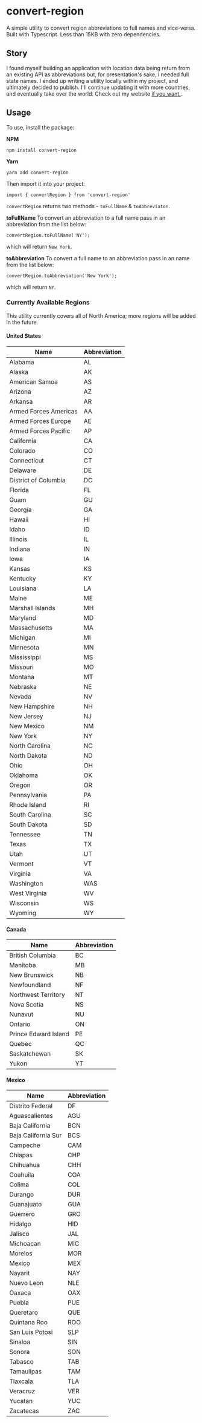 # convert-region

A simple utility to convert region abbreviations to full names and vice-versa. Built with Typescript. Less than 15KB with zero dependencies.
  
## Story

I found myself building an application with location data being return from an existing API as abbreviations but, for presentation's sake, I needed full state names. I ended up writing a utility locally within my project, and ultimately decided to publish. I'll continue updating it with more countries, and eventually take over the world. Check out my website [if you want.](https://jessewinton.works).

## Usage

To use, install the package:

**NPM**

    npm install convert-region

**Yarn**

    yarn add convert-region

Then import it into your project:

    import { convertRegion } from 'convert-region'

`convertRegion` returns two methods - `toFullName` & `toAbbreviaton`. 

**toFullName**
To convert an abbreviation to a full name pass in an abbreviation from the list below:

	convertRegion.toFullName('NY');

which will return `New York`.  

**toAbbreviation**
To convert a full name to an abbreviation pass in an name from the list below:

	convertRegion.toAbbreviation('New York');

which will return `NY`.  

### Currently Available Regions

This utility currently covers all of North America; more regions will be added in the future.

#### United States

| Name            | Abbreviation |
|-----------------|--------------|
| Alabama | AL |
| Alaska | AK |
| American Samoa | AS |
| Arizona | AZ |
| Arkansa | AR |
| Armed Forces Americas | AA|
| Armed Forces Europe | AE|
| Armed Forces Pacific | AP |
| California | CA|
| Colorado | CO|
| Connecticut | CT|
| Delaware | DE|
| District of Columbia | DC|
| Florida | FL|
| Guam | GU|
| Georgia | GA|
| Hawaii | HI|
| Idaho | ID|
| Illinois | IL|
| Indiana | IN|
| Iowa | IA |
| Kansas | KS |
| Kentucky | KY |
| Louisiana | LA |
| Maine | ME |
| Marshall Islands | MH |
| Maryland | MD |
| Massachusetts | MA |
| Michigan | MI |
| Minnesota | MN |
| Mississippi | MS |
| Missouri | MO |
| Montana | MT |
| Nebraska | NE |
| Nevada | NV |
| New Hampshire | NH |
| New Jersey | NJ |
| New Mexico | NM |
| New York | NY |
| North Carolina | NC |
| North Dakota | ND |
| Ohio | OH |
| Oklahoma | OK |
| Oregon | OR |
| Pennsylvania | PA |
| Rhode Island | RI |
| South Carolina | SC |
| South Dakota | SD |
| Tennessee | TN |
| Texas | TX |
| Utah | UT |
| Vermont | VT |
| Virginia | VA |
| Washington | WAS |
| West Virginia | WV |
| Wisconsin | WS |
| Wyoming | WY |
  

#### Canada
|Name| Abbreviation  |
|--|--|
| British Columbia | BC |
| Manitoba | MB |
| New Brunswick | NB |
| Newfoundland | NF |
| Northwest Territory | NT |
| Nova Scotia | NS |
| Nunavut | NU |
| Ontario | ON |
| Prince Edward Island | PE |
| Quebec | QC |
| Saskatchewan | SK |
| Yukon | YT |

  

#### Mexico
|Name | Abbreviation |
|--|--|
|Distrito Federal  |  DF|
| Aguascalientes | AGU |
| Baja California | BCN |
| Baja California Sur | BCS |
| Campeche | CAM |
| Chiapas | CHP |
| Chihuahua | CHH |
| Coahuila | COA |
| Colima | COL |
| Durango | DUR |
| Guanajuato | GUA |
| Guerrero | GRO |
| Hidalgo | HID |
| Jalisco | JAL |
| Michoacan | MIC |
| Morelos | MOR |
| Mexico | MEX |
| Nayarit | NAY |
| Nuevo Leon | NLE |
| Oaxaca | OAX |
| Puebla | PUE |
| Queretaro | QUE |
| Quintana Roo | ROO |
| San Luis Potosi | SLP |
| Sinaloa | SIN |
| Sonora | SON |
| Tabasco | TAB |
| Tamaulipas | TAM |
| Tlaxcala | TLA |
| Veracruz | VER |
| Yucatan | YUC |
| Zacatecas | ZAC |